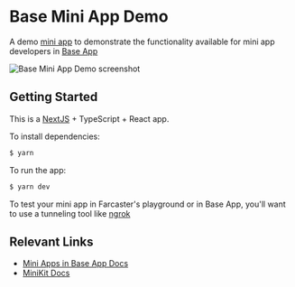 # Base Mini App Demo

A demo [mini app](https://miniapps.farcaster.xyz) to demonstrate the functionality available for mini app developers in [Base App](https://base.app)

![Base Mini App Demo screenshot](https://i.imgur.com/Es8JZv5.png)

## Getting Started

This is a [NextJS](https://nextjs.org/) + TypeScript + React app.

To install dependencies:

```bash
$ yarn
```

To run the app:

```bash
$ yarn dev
```

To test your mini app in Farcaster's playground or in Base App, you'll want to use a tunneling tool like [ngrok](https://ngrok.com/)

## Relevant Links
- [Mini Apps in Base App Docs](https://docs.base.org/base-app/introduction/mini-apps)
- [MiniKit Docs](https://docs.base.org/base-app/build-with-minikit/overview)